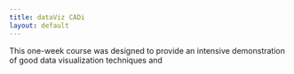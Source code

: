 ```yaml
---
title: dataViz CADi
layout: default
---
```


This one-week course was designed to provide an intensive demonstration of good data visualization techniques and 
